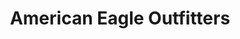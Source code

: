 ---
title: "American Eagle Outfitters"
url: /west-palm-beach/american-eagle-outfitters/
shop: Kleidung
---
